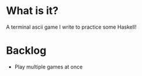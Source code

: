# What is it?

A terminal ascii game I write to practice some Haskell!

# Backlog

- Play multiple games at once
